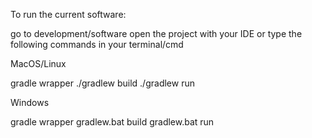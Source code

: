 To run the current software:

go to development/software 
open the project with your IDE or type the following commands in your terminal/cmd

MacOS/Linux

gradle wrapper
./gradlew build
./gradlew run

Windows

gradle wrapper
gradlew.bat build
gradlew.bat run
